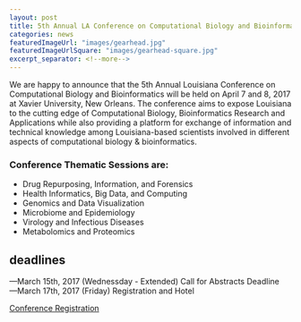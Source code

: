 ```yaml
---
layout: post
title: 5th Annual LA Conference on Computational Biology and Bioinformatics
categories: news
featuredImageUrl: "images/gearhead.jpg"
featuredImageUrlSquare: "images/gearhead-square.jpg"
excerpt_separator: <!--more-->
---
```

<p>We are happy to announce that the 5th Annual Louisiana Conference on Computational Biology and Bioinformatics will be held on April 7 and 8, 2017 at Xavier University, <!--more-->New Orleans. The conference aims to expose Louisiana to the cutting edge of Computational Biology, Bioinformatics Research and Applications while also providing a platform for exchange of information and technical knowledge among Louisiana-based scientists involved in different aspects of computational biology & bioinformatics.</p>
<h3>Conference Thematic Sessions are:</h3>
<ul>
  <li>Drug Repurposing, Information, and Forensics</li>
  <li>Health Informatics, Big Data, and Computing</li>
  <li>Genomics and Data Visualization</li>
  <li>Microbiome and Epidemiology</li>
  <li>Virology and Infectious Diseases</li>
  <li>Metabolomics and Proteomics</li>
</ul>
<h2>deadlines</h2>
<p>—March 15th, 2017 (Wednessday - Extended) Call for Abstracts Deadline<br>—March 17th, 2017 (Friday) Registration and Hotel</p>
<!-- This button should be generated dynamically because it is optional and not appropriate for all blog posts. it you do generate it, be sure to include the classes listed inside the button tag below -->
<a href="conference-on-biology-and-bioinformatics.html#eventRegistration" class="button">Conference Registration</a>
